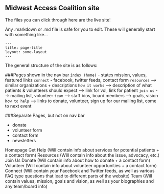 ## Midwest Access Coalition site

The files you can click through here are the live site!

Any .markdown or .md file is safe for you to edit. These will generally start with something like...

```
---
title: page-title
layout: some-layout
---
```

The general structure of the site is as follows:

###Pages shown in the nav bar
`index (home)` - states mission, values, featured links
`connect` - facebook, twitter feeds, contact form
`resources` --> similar organizations + descriptions
`how it works` --> description of what patients & volunteers should expect --> link for vol, link for patient
`join us` --> mailing list, volunteer
`team` --> staff bios, board members --> goals, vision
`how to help` --> links to donate, volunteer, sign up for our mailing list, come to next event

###Separate Pages, but not on nav bar
* donate
* volunteer form
* contact form
* newsletters





Homepage
Get Help (Will contain info about services for potential patients + a contact form)
Resources (Will contain info about the issue, advocacy, etc.)
Join Us
Donate (Will contain info about how to donate + a contact form)
Volunteer (Will contain info about volunteer opportunities + a contact form)
Connect (Will contain your Facebook and Twitter feeds, as well as various FAQ type questions that lead to different parts of the website)
Team (Will contain values, mission, goals and vision, as well as your biographies and any team/board info)
